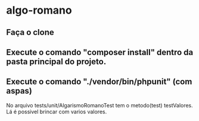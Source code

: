 # algo-romano

## Faça o clone
## Execute o comando "composer install" dentro da pasta principal do projeto.
## Execute o comando "./vendor/bin/phpunit" (com aspas)

No arquivo tests/unit/AlgarismoRomanoTest tem o metodo(test) testValores. Lá é possivel brincar com varios valores. 

